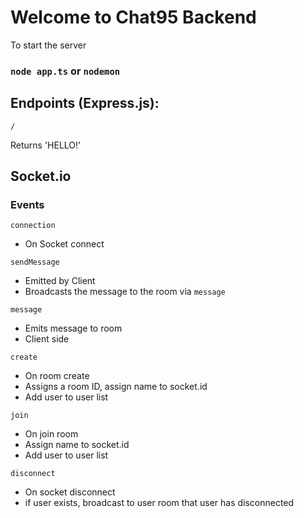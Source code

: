 # Welcome to Chat95 Backend

To start the server
### `node app.ts` or `nodemon` 

## Endpoints (Express.js):

`/`

Returns 'HELLO!'

## Socket.io

### Events

`connection`
- On Socket connect 


`sendMessage`
- Emitted by Client
- Broadcasts the message to the room via `message`


`message`
- Emits message to room
- Client side

`create`
- On room create
- Assigns a room ID, assign name to socket.id
- Add user to user list

`join`
- On join room
- Assign name to socket.id
- Add user to user list


`disconnect`
- On socket disconnect
- if user exists, broadcast to user room that user has disconnected


